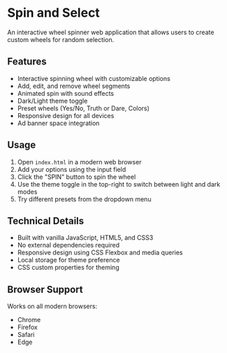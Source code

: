 # Spin and Select

An interactive wheel spinner web application that allows users to create custom wheels for random selection.

## Features

- Interactive spinning wheel with customizable options
- Add, edit, and remove wheel segments
- Animated spin with sound effects
- Dark/Light theme toggle
- Preset wheels (Yes/No, Truth or Dare, Colors)
- Responsive design for all devices
- Ad banner space integration

## Usage

1. Open `index.html` in a modern web browser
2. Add your options using the input field
3. Click the "SPIN" button to spin the wheel
4. Use the theme toggle in the top-right to switch between light and dark modes
5. Try different presets from the dropdown menu

## Technical Details

- Built with vanilla JavaScript, HTML5, and CSS3
- No external dependencies required
- Responsive design using CSS Flexbox and media queries
- Local storage for theme preference
- CSS custom properties for theming

## Browser Support

Works on all modern browsers:
- Chrome
- Firefox
- Safari
- Edge

